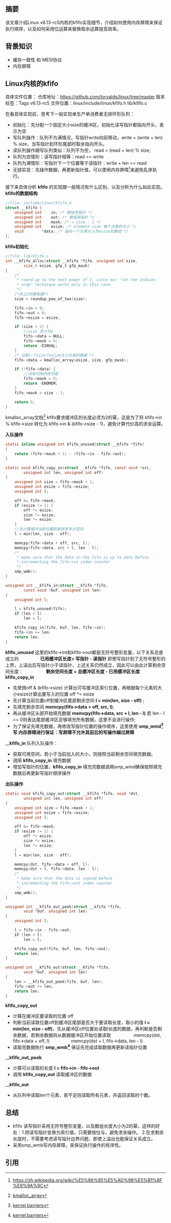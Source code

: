## 摘要
该文章介绍Linux v6.13-rc5内核的kfifo实现细节，介绍如何使用内存屏障来保证执行顺序，以及如何采用位运算来替换取余运算提高效率。
## 背景知识
+ 缓存一致性 和 MESI协议
+ 内存屏障
## Linux内核的kfifo
具体文件位置：
仓库地址：https://github.com/torvalds/linux/tree/master
版本标签：Tags v6.13-rc5
文件位置：linux/include/linux/kfifo.h  lib/kfifo.c

在看具体实现前，思考下一般实现单生产单消费者无锁环形队列：
+ 初始化：先分配一个固定大小size的缓冲区，初始化读写指针都指向开头，表示为空
+ 写队列操作：队列不为满情况，写指针write向前移动，write = (write + len) % size，当写指针到环形尾部时取余指向开头。
+ 读队列操作跟写队列类似：队列不为空， read = (read + len) % size;
+ 队列为空情形：读写指针相等：read == write
+ 队列为满情形：写指针下一个位置等于读指针：write + len == read
+ 无锁实现：先操作数据，再更新指针值，可以使用内存屏障[^1]来避免乱序执行。

接下来具体分析 __kfifo__ 的实现跟一般情况有什么区别，以及分析为什么如此实现。
__kfifo的数据结构__
```c
//file: include/linuc/kfifo.h
struct __kfifo {
	unsigned int	in; /* 数组写指针 */
	unsigned int	out; /* 数组读指针 */
	unsigned int	mask; /* = size - 1 */
	unsigned int	esize; /* element size 每个元素的大小 */
	void		*data; /* 指向一个元素大小为esize的数组 */
};
```

__kfifo初始化__
```c
//file: lib/kfifo.c
int __kfifo_alloc(struct __kfifo *fifo, unsigned int size,
		size_t esize, gfp_t gfp_mask)
{
	/*
	 * round up to the next power of 2, since our 'let the indices
	 * wrap' technique works only in this case.
	 */
	/*向上2的幂拓展*/
	size = roundup_pow_of_two(size);

	fifo->in = 0;
	fifo->out = 0;
	fifo->esize = esize;

	if (size < 2) {
		//size 至少为2
		fifo->data = NULL;
		fifo->mask = 0;
		return -EINVAL;
	}
	/* 分配一个size个esize大小元素的数据 */
	fifo->data = kmalloc_array(esize, size, gfp_mask);

	if (!fifo->data) {
		//没有可用内存分配
		fifo->mask = 0;
		return -ENOMEM;
	}
	fifo->mask = size - 1;

	return 0;
}
```
kmalloc_array文档[^2]
kfifo要求缓冲区的长度必须为2的幂，这是为了将 kfifo->in % kfifo->size 转化为 kfifo->in & (kfifo->size - 1)，避免计算代价高的求余运算。

__入队操作__
```c
static inline unsigned int kfifo_unused(struct __kfifo *fifo)
{
	return (fifo->mask + 1) - (fifo->in - fifo->out);
}

static void kfifo_copy_in(struct __kfifo *fifo, const void *src,
		unsigned int len, unsigned int off)
{
	unsigned int size = fifo->mask + 1;
	unsigned int esize = fifo->esize;
	unsigned int l;

	off &= fifo->mask;
	if (esize != 1) {
		off *= esize;
		size *= esize;
		len *= esize;
	}
	//先计算缓冲当前位置到尾部有多少空间
	l = min(len, size - off);

	memcpy(fifo->data + off, src, l);
	memcpy(fifo->data, src + l, len - l);
	/*
	 * make sure that the data in the fifo is up to date before
	 * incrementing the fifo->in index counter
	 */
	smp_wmb();
}

unsigned int __kfifo_in(struct __kfifo *fifo,
		const void *buf, unsigned int len)
{
	unsigned int l;

	l = kfifo_unused(fifo);
	if (len > l)
		len = l;

	kfifo_copy_in(fifo, buf, len, fifo->in);
	fifo->in += len;
	return len;
}

```
__kfifo_unused__
这里的kfifo->int和kfifo->out都是无符号整形变量，以下关系总是成立的
$\qquad\qquad$__已用缓冲区长度= 写指针 - 读指针__
即使写指针到了无符号整形的上界，上溢出后写指针小于读指针，上述关系仍然成立，因此可以由此计算剩余空间长度：
$\qquad\qquad$ __剩余空间长度 = 总缓冲区长度 - 已用缓冲区长度__
__kfifo_copy_in__ 
+ 先使用off & (kfifo->size) 计算出可写缓冲区索引位置，再根据每个元素的大小esize计算出要写入的位置 off *= esize
+ 先计算当前位置off到缓冲区尾部剩余空间 __l = min(len, size - off)__ ;
+ 先填充剩余空间 __memcpy(fifo->data + off, src, l)__;
+ 再从缓冲区头部开始填充数据 __memcpy(fifo->data, src + l, len - l)__ 若 len - l == 0则表达尾部缓冲区足够填充所有数据，这里不会进行操作;
+ 为了保证先填充数据，再修改写指针位置的操作顺序，这里使用 __smp_wmd[^3]写
  内存屏障进行保证：写屏障不允许其前后的写操作越过屏障__

____kfifo_in__ 队列入队操作：
+ 获取可用空间，若小于当前加入的大小，则按照当前剩余空间填充数据。
+ 调用 __kfifo_copy_in__ 填充数据
+ 增加写指针的位置，__kfifo_copy_in__ 填充完数据调用smp_wmd确保按照填充数据后再更新写指针顺序操作

__出队操作__
```C
static void kfifo_copy_out(struct __kfifo *fifo, void *dst,
		unsigned int len, unsigned int off)
{
	unsigned int size = fifo->mask + 1;
	unsigned int esize = fifo->esize;
	unsigned int l;

	off &= fifo->mask;
	if (esize != 1) {
		off *= esize;
		size *= esize;
		len *= esize;
	}
	l = min(len, size - off);

	memcpy(dst, fifo->data + off, l);
	memcpy(dst + l, fifo->data, len - l);
	/*
	 * make sure that the data is copied before
	 * incrementing the fifo->out index counter
	 */
	smp_wmb();
}

unsigned int __kfifo_out_peek(struct __kfifo *fifo,
		void *buf, unsigned int len)
{
	unsigned int l;

	l = fifo->in - fifo->out;
	if (len > l)
		len = l;

	kfifo_copy_out(fifo, buf, len, fifo->out);
	return len;
}

unsigned int __kfifo_out(struct __kfifo *fifo,
		void *buf, unsigned int len)
{
	len = __kfifo_out_peek(fifo, buf, len);
	fifo->out += len;
	return len;
}
```
__kfifo_copy_out__
+ 计算在缓冲区要读取的位置 off
+ 判断当前读取位置off到缓冲区尾部是否大于要读取长度，取小的值 __l = min(len, size - off)__，先从缓冲区off位置处读取l长度的数据，再判断是否剩余数据，若剩余数据则从数据缓冲区开始位置读取
$\qquad\qquad$	memcpy(dst, fifo->data + off, l)
$\qquad\qquad$memcpy(dst + l, fifo->data, len - l)
+ 读取完数据执行 __smp_wmb[^3]__ 保证先完成读取数据再更新读指针位置

____kfifo_out_peek__
+ 计算可以读取的长度 __l = fifo->in - fifo->out__
+ 调用 __kfifo_copy_out__ 读取缓冲区的数据

____kfifo_out__
+ 从队列中读取len个元素，若不足则读取所有元素，并返回读取的个数。

## 总结
+ kfifo 读写指针采用无符号整形变量，以及数组长度大小为2的幂，这样的好处：1.把读写指针变换为索引值，只需要按位与，避免求余操作。 2.在求剩余长度时，不需要考虑读写指针边界问题，即使上溢出也能保证关系成立。
+ 采用smp_wmb写内存屏障，来保证执行操作的有序性。

## 引用
[^1]:https://zh.wikipedia.org/wiki/%E5%86%85%E5%AD%98%E5%B1%8F%E9%9A%9C
[^2]:[kmalloc_array](https://www.kernel.org/doc/html/latest/core-api/mm-api.html#c.kmalloc_array)
[^3]:[kernel barriers](https://www.kernel.org/doc/Documentation/memory-barriers.txt)
